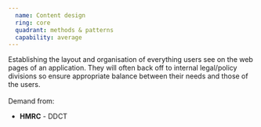 ```yaml
---
  name: Content design
  ring: core
  quadrant: methods & patterns
  capability: average
---
```

Establishing the layout and organisation of everything users see on the web pages of an application. They will often back off to internal legal/policy divisions so ensure appropriate balance between their needs and those of the users.
<br/><br/>Demand from: <ul><li><strong>HMRC</strong> - DDCT</li></ul>
